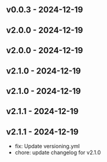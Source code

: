 ## v0.0.3 - 2024-12-19

## v2.0.0 - 2024-12-19

## v2.0.0 - 2024-12-19

## v2.1.0 - 2024-12-19

## v2.1.0 - 2024-12-19

## v2.1.1 - 2024-12-19

## v2.1.1 - 2024-12-19
* fix: Update versioning.yml
* chore: update changelog for v2.1.0
